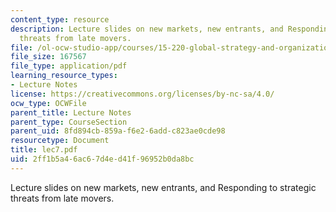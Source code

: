 ```yaml
---
content_type: resource
description: Lecture slides on new markets, new entrants, and Responding to strategic
  threats from late movers.
file: /ol-ocw-studio-app/courses/15-220-global-strategy-and-organization-spring-2008/2ff1b5a46ac67d4ed41f96952b0da8bc_lec7.pdf
file_size: 167567
file_type: application/pdf
learning_resource_types:
- Lecture Notes
license: https://creativecommons.org/licenses/by-nc-sa/4.0/
ocw_type: OCWFile
parent_title: Lecture Notes
parent_type: CourseSection
parent_uid: 8fd894cb-859a-f6e2-6add-c823ae0cde98
resourcetype: Document
title: lec7.pdf
uid: 2ff1b5a4-6ac6-7d4e-d41f-96952b0da8bc
---
```

Lecture slides on new markets, new entrants, and Responding to strategic threats from late movers.